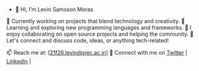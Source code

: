 - 👋 Hi, I’m Levin Samsson Moras

🔭 Currently working on projects that blend technology and creativity.
🌱 Learning and exploring new programming languages and frameworks.
👯 I enjoy collaborating on open source projects and helping the community.
💬 Let's connect and discuss code, ideas, or anything tech-related!

📫 Reach me at: [21f26.levin@sjec.ac.in]
📱 Connect with me on [Twitter](https://twitter.com/LevinDevelops) | [LinkedIn](https://linkedin.com/in/levin-samson-moras-80802b286/) | 


<!---
13vin/13vin is a ✨ special ✨ repository because its `README.md` (this file) appears on your GitHub profile.
You can click the Preview link to take a look at your changes.
--->
